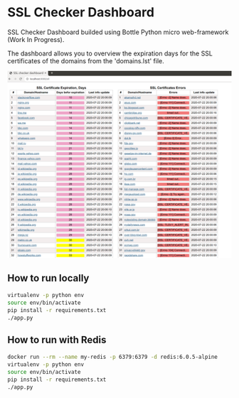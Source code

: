 # SSL Checker Dashboard

SSL Checker Dashboard builded using Bottle Python micro web-framework (Work In Progress).

The dashboard allows you to overview the expiration days for the SSL certificates of the domains from the 'domains.lst' file.

![SSL Checker Dashboard](./img/screenshot.png?raw=true)

## How to run locally

```bash
virtualenv -p python env
source env/bin/activate
pip install -r requirements.txt
./app.py
```

## How to run with Redis

```bash
docker run --rm --name my-redis -p 6379:6379 -d redis:6.0.5-alpine
virtualenv -p python env
source env/bin/activate
pip install -r requirements.txt
./app.py
```

